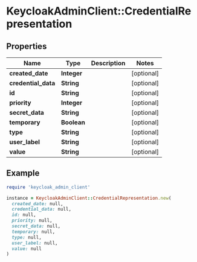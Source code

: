 # KeycloakAdminClient::CredentialRepresentation

## Properties

| Name | Type | Description | Notes |
| ---- | ---- | ----------- | ----- |
| **created_date** | **Integer** |  | [optional] |
| **credential_data** | **String** |  | [optional] |
| **id** | **String** |  | [optional] |
| **priority** | **Integer** |  | [optional] |
| **secret_data** | **String** |  | [optional] |
| **temporary** | **Boolean** |  | [optional] |
| **type** | **String** |  | [optional] |
| **user_label** | **String** |  | [optional] |
| **value** | **String** |  | [optional] |

## Example

```ruby
require 'keycloak_admin_client'

instance = KeycloakAdminClient::CredentialRepresentation.new(
  created_date: null,
  credential_data: null,
  id: null,
  priority: null,
  secret_data: null,
  temporary: null,
  type: null,
  user_label: null,
  value: null
)
```

